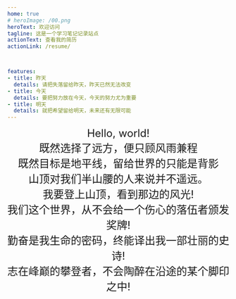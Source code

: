 ```yaml
---
home: true
# heroImage: /00.png
heroText: 欢迎访问
tagline: 这是一个学习笔记记录站点
actionText: 查看我的简历
actionLink: /resume/



features:
- title: 昨天
  details: 请把失落留给昨天，昨天已然无法改变
- title: 今天
  details: 要把努力放在今天，今天的努力尤为重要
- title: 明天
  details: 就把希望留给明天，未来还有无限可能
---
```


<center><font size=5>Hello, world!</font></center>

<center><font size=5>既然选择了远方，便只顾风雨兼程</font></center>

<center><font size=5>既然目标是地平线，留给世界的只能是背影</font></center>

<center><font size=5>山顶对我们半山腰的人来说并不遥远。</font></center>

<center><font size=5>我要登上山顶，看到那边的风光!</font></center>

<center><font size=5>我们这个世界，从不会给一个伤心的落伍者颁发奖牌!</font></center>

<center><font size=5>勤奋是我生命的密码，终能译出我一部壮丽的史诗!</font></center>

<center><font size=5>志在峰巅的攀登者，不会陶醉在沿途的某个脚印之中!</font></center>
